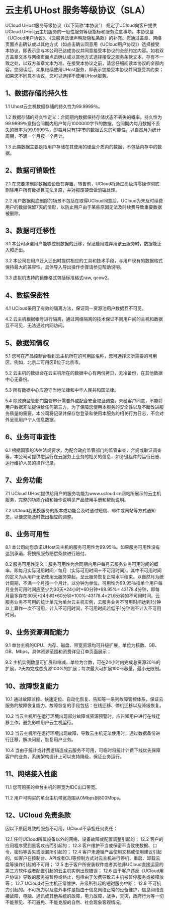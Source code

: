 

# 云主机 UHost 服务等级协议（SLA）

UCloud UHost服务等级协议（以下简称“本协议”） 规定了UCloud向客户提供UCloud
UHost云主机服务的一般性服务等级指标和服务注意事项。本协议是《UCloud用户协议》、《云服务法律声明及隐私条款》的补充。您通过盖章、网络页面点击确认或以其他方式（如点击确认同意用《UCloud用户协议》）选择接受本协议，即表示您与本公司已达成协议并同意接受本协议的全部约定内容。如若双方盖章文本与网络页面点击确认或以其他方式选择接受之服务条款文本，存有不一致之处，以双方盖章文本为准。在接受本协议之前，请您仔细阅读本协议的全部内容。您阅读后，如果继续使用UHost服务，即表示您接受本协议并同意受其约束；如果您不同意本协议，您可以选择不使用UHost服务。

## 1、数据存储的持久性

1.1 Uhost云主机数据存储的持久性为99.9999％。

1.2
数据存储的持久性定义：合同期内数据保持存储状态不丢失的概率。持久性为99.9999％意指合同期内用户每月1000000字节的数据，合同期内每月数据不丢失的概率为99.9999%，即每月只有1字节的数据丢失的可能性。以自然月为统计周期，不满一个月按一个月计。

1.3 此类数据主要是指用户存储在其使用的硬盘介质内的数据，不包括内存中的数据。

## 2、数据可销毁性

2.1 在您要求删除数据或设备在弃置、转售前，UCloud将通过高级清零操作彻底删除用户所有数据且无法复原，并对报废硬盘做消磁处理。

2.2
用户数据彻底删除的场景不包括在取得UCloud同意后，UCloud为未及时续费用户的数据保留7天的情形，以防止用户由于某些原因无法及时续费导致重要数据被删除。

## 3、数据可迁移性

3.1 本公司承诺用户能够控制数据的迁移，保证启用或弃用该云服务时，数据能迁入和迁出。

3.2 本公司在用户迁入迁出时提供相应的工具和技术手段，与用户现有的数据格式保持最大的兼容性。具体导入导出操作步骤请参见帮助说明。

3.3 虚拟机支持的镜像格式包括标准格式raw, qcow2。

## 4、数据保密性

4.1 UCloud采用了有效的隔离方法，保证同一资源池用户数据互不可见。

4.2 云主机根据帐号进行隔离，通过网络隔离的技术保证不同用户间的主机和数据互不可见，无法通过内网访问。

## 5、数据知情权

5.1 您可在产品控制台看到云主机所在的可用区名称，您可选择您所需要的可用区。例如，北京二可用区B位于北京市。

5.2 云主机的数据会在云主机所在的数据中心有两份拷贝，无冷备份，在其他数据中心无备份。

5.3 所有数据中心应遵守当地法律和中华人民共和国法律。

5.4
除政府监管部门监管审计需要外或配合安全取证调查，未经客户同意，不能将用户数据非法提供给任何第三方。为了保障您使用本服务的安全性以及不断改进服务质量的需要，本公司将记录并保存您登录和使用本服务的相关行为日志，不会对外呈现用户个人信息数据。

## 6、业务可审查性

6.1
根据国家的法律法规要求，为配合政府监管部门的监管审查，合规或取证调查等，本公司可提供您运行在云服务上业务的相关的信息，如关键组件的运行日志、运行维护人员的操作记录。

## 7、业务功能

7.1 UCloud
UHost提供给用户的服务功能为www.ucloud.cn网站所展示的云主机服务，完整的功能介绍和操作说明见产品使用手册和帮助说明。

7.2 UCloud若更换服务的版本或功能会及时通过短信、邮件或网站等方式通知您，以便您能及时做出相应的调整。

## 8、业务可用性

8.1 本公司向您承诺UHost云主机的服务可用性为99.95％。如果服务可用性没有达到承诺，将按照服务赔偿条款进行赔付。

8.2
服务可用性定义：服务可用性为合同期内用户每月云服务业务可用时间的概率，即每月实际可用时间／每月（实际可用时间＋不可用时间）。其中不可用时间的定义为从用户无法使用云服务算起，至云服务恢复正常水平结束。以自然月为统计周期，不满一个月按一个月计，以分钟为单位。可用性为99.95％指单个用户每月业务可用时间应至少为30天\*24小时\*60分钟\*99.95%=
43178.4分钟，即每月最多存在30天\*24小时\*60分钟\*100%-43178.4=21.6分钟的不可用时间。云服务业务不可用的统计单元为单台云主机实例，云服务业务不可用时间达到1分钟以上算作一次不可用，计入不可用时间，不可用时间若低于1分钟则不计入不可用时间。

## 9、业务资源调配能力

9.1 单台主机的CPU、内存、磁盘、带宽资源均可升级扩展，单位为核数、GB、GB、Mbps，具体资源范围和资费详见订单页面展示；

9.2
主机实例数量可扩展和缩减，单位为台数，可在24小时内完成总资源20％的扩展，2天内完成总资源100%的扩展；每次最大可扩展100％容量，最小无限制。

## 10、故障恢复能力

10.1
通过故障监控、快速定位、自动化恢复、告知等一系列故障管控体系，保证云服务的故障恢复能力。故障恢复的手段包括：在线迁移、停机迁移以及降级恢复。

10.2 当云主机所在运行环境出现部分故障或资源预警时，应告知用户进行在线迁移工作，避免影响用户云主机运行。

10.3 当云主机所在运行环境出现故障，导致云主机无法使用时，通过数据备份进行迁移，解决问题，恢复用户业务。

10.4 当由于统计或计费逻辑造成云服务不可用，可临时将统计计费下线优先保障客户的业务，系统架构设计上可以支持降级，保证业务运行。

## 11、网络接入性能

11.1 您可购买的单台主机的带宽为IDC出口带宽。

11.2 用户可购买的单台主机带宽范围从0Mbps到800Mbps。

## 12、UCloud 免责条款

因以下原因导致的服务不可用，UCloud不承担任何责任：

12.1 任何UCloud所属设备以外的网络、设备故障或配置调整引起的； 12.2 客户的应用程序受到黑客攻击而引起的； 12.3
客户维护不当或保密不当致使数据、口令、密码等丢失或泄漏所引起的； 12.4
客户未遵循产品使用文档或使用建议引起的，如客户在控制台、API或者CLI等控制方式对云主机进行停机、重启、卸载云盘等操作引起的不可用；
12.5 由于客户所安装软件或者其他非UCloud直接运营的第三方软件或者配置引起的云主机实例出现错误； 12.6
由于客户违反《UCloud用户协议》导致的服务被暂停或终止，包括由于欠费导致云主机被暂停服务或被释放等；
12.7 UCloud对云主机正常维护、升级所引起的短时服务中断； 12.8
不可抗力引起的。不可抗力以及意外事件是指由于信息网络正常的设备维护，信息网络连接故障，电脑、通讯或其他系统的故障，电力故障，战争，天灾，政府行为等一切不能预见、不可避免、不能克服的自然、社会现象客观情况。
